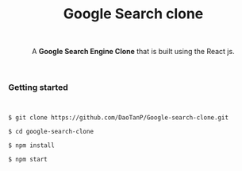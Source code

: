 <h1 align = "center">Google Search clone</h1>

<p>&nbsp;</p> 

<p align="center">A  <strong>Google Search Engine Clone</strong> that is built using the React js.</p>

<p>&nbsp;</p> 

### Getting started

```


$ git clone https://github.com/DaoTanP/Google-search-clone.git

$ cd google-search-clone

$ npm install

$ npm start



```
